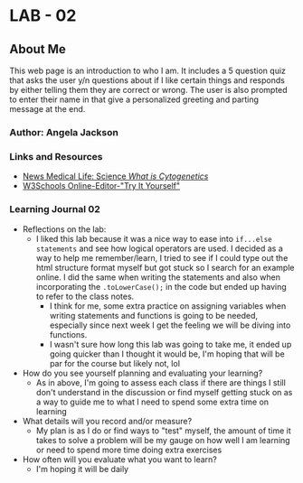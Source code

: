 # LAB - 02

## About Me

This web page is an introduction to who I am. It includes a 5 question quiz that asks the user y/n questions about if I like certain things and responds by either telling them they are correct or wrong. The user is also prompted to enter their name in that give a personalized greeting and parting message at the end.

### Author: Angela Jackson

### Links and Resources

* [News Medical Life: Science *What is Cytogenetics*](https://www.news-medical.net/life-sciences/What-is-Cytogenetics.aspx)
* [W3Schools Online-Editor-"Try It Yourself"](https://www.w3schools.com/html/tryit.asp?filename=tryhtml_editors)

### Learning Journal 02

* Reflections on the lab:
  * I liked this lab because it was a nice way to ease into `if...else statements` and see how logical operators are used. I decided as a way to help me remember/learn, I tried to see if I could type out the html structure format myself but got stuck so I search for an example online. I did the same when writing the statements and also when incorporating the `.toLowerCase();` in the code but ended up having to refer to the class notes.
    * I think for me, some extra practice on assigning variables when writing statements and functions is going to be needed, especially since next week I get the feeling we will be diving into functions.
    * I wasn't sure how long this lab was going to take me, it ended up going quicker than I thought it would be, I'm hoping that will be par for the course but likely not, lol
* How do you see yourself planning and evaluating your learning?
  * As in above, I'm going to assess each class if there are things I still don't understand in the discussion or find myself getting stuck on as a way to guide me to what I need to spend some extra time on learning
* What details will you record and/or measure?
  * My plan is as I do or find ways to "test" myself, the amount of time it takes to solve a problem will be my gauge on how well I am learning or need to spend more time doing extra exercises
* How often will you evaluate what you want to learn?
  * I'm hoping it will be daily